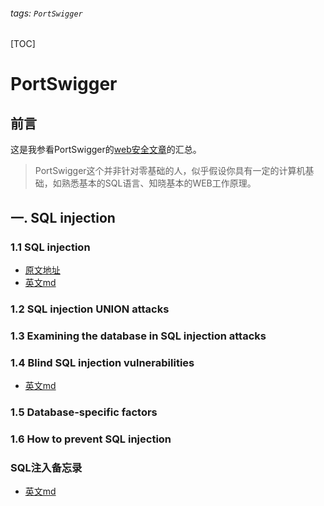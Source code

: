 ###### tags: `PortSwigger`
[TOC]
# PortSwigger

## 前言

这是我参看PortSwigger的[web安全文章](https://portswigger.net/web-security/learning-path)的汇总。
>PortSwigger这个并非针对零基础的人，似乎假设你具有一定的计算机基础，如熟悉基本的SQL语言、知晓基本的WEB工作原理。

## 一. SQL injection

### 1.1 SQL injection

- [原文地址](https://portswigger.net/web-security/sql-injection)
- [英文md](https://hackmd.io/Mw5mGNGGRvWP7nSZ4jNRMw)




### 1.2 SQL injection UNION attacks

### 1.3 Examining the database in SQL injection attacks

### 1.4 Blind SQL injection vulnerabilities

- [英文md](https://hackmd.io/DepKya4FTQaVohIb68is7g)


### 1.5 Database-specific factors
### 1.6 How to prevent SQL injection

### SQL注入备忘录

- [英文md](https://hackmd.io/84ChTyieTiq8ffDcZfFHZA)